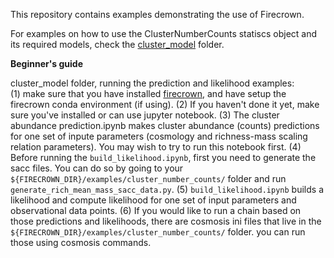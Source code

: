 This repository contains examples demonstrating the use of Firecrown.

For examples on how to use the ClusterNumberCounts statiscs object and its required models, check the [cluster_model](https://github.com/LSSTDESC/firecrownx/tree/cluster_counts_examples/cluster_model) folder.

__Beginner's guide__

cluster_model folder, running the prediction and likelihood examples:  
(1) make sure that you have installed [firecrown](https://firecrown.readthedocs.io/en/latest/install_quick.html), and have setup the firecrown conda environment (if using). 
(2) If you haven't done it yet, make sure you've installed or can use jupyter notebook. 
(3) The cluster abundance prediction.ipynb makes cluster abundance (counts) predictions for one set of inpute parameters (cosmology and richness-mass scaling relation parameters). You may wish to try to run this notebook first. 
(4) Before running the `build_likelihood.ipynb`, first you need to generate the sacc files. You can do so by going to your `${FIRECROWN_DIR}/examples/cluster_number_counts/` folder and run `generate_rich_mean_mass_sacc_data.py`. 
(5) `build_likelihood.ipynb` builds a likelihood and compute likelihood for one set of input parameters and observational data points. 
(6) If you would like to run a chain based on those predictions and likelihoods, there are cosmosis ini files that live in the `${FIRECROWN_DIR}/examples/cluster_number_counts/` folder. you can run those using cosmosis commands. 

